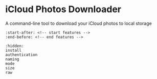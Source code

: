 # iCloud Photos Downloader

A command-line tool to download your iCloud photos to local storage

```{include} ../README.md
:start-after: <!-- start features -->
:end-before: <!-- end features -->
```

```{toctree}
:hidden:
install
authentication
naming
mode
size
raw
```
